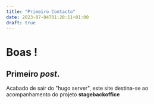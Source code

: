 ```yaml
---
title: "Primeiro Contacto"
date: 2023-07-04T01:28:11+01:00
draft: true
---
```


# Boas !
## Primeiro *post*.

Acabado de sair do "hugo server", este site destina-se ao acompanhamento do projeto **stagebackoffice**